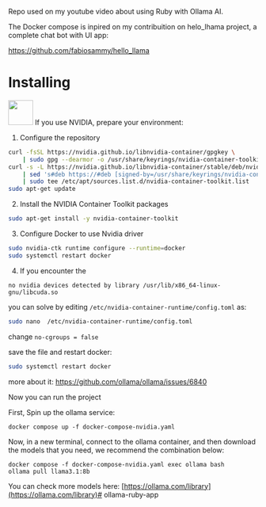 Repo used on my youtube video about using Ruby with Ollama AI.

The Docker compose is inpired on my contribuition on helo_lhama project, a complete chat bot with UI app:

https://github.com/fabiosammy/hello_llama


# Installing

<img src="https://upload.wikimedia.org/wikipedia/sco/thumb/2/21/Nvidia_logo.svg/351px-Nvidia_logo.svg.png?20150924223142" width="50" heigth="50"> If you use NVIDIA, prepare your environment:

1. Configure the repository

```bash
curl -fsSL https://nvidia.github.io/libnvidia-container/gpgkey \
    | sudo gpg --dearmor -o /usr/share/keyrings/nvidia-container-toolkit-keyring.gpg
curl -s -L https://nvidia.github.io/libnvidia-container/stable/deb/nvidia-container-toolkit.list \
    | sed 's#deb https://#deb [signed-by=/usr/share/keyrings/nvidia-container-toolkit-keyring.gpg] https://#g' \
    | sudo tee /etc/apt/sources.list.d/nvidia-container-toolkit.list
sudo apt-get update
```

2. Install the NVIDIA Container Toolkit packages

```bash
sudo apt-get install -y nvidia-container-toolkit
```

3. Configure Docker to use Nvidia driver

```bash
sudo nvidia-ctk runtime configure --runtime=docker
sudo systemctl restart docker
```
4. If you encounter the

`no nvidia devices detected by library /usr/lib/x86_64-linux-gnu/libcuda.so`

you can solve by editing `/etc/nvidia-container-runtime/config.toml` as:

```bash
sudo nano  /etc/nvidia-container-runtime/config.toml
```

change `no-cgroups = false`

save the file and restart docker:

```bash
sudo systemctl restart docker
```

more about it: https://github.com/ollama/ollama/issues/6840

Now you can run the project


First, Spin up the ollama service:

```
docker compose up -f docker-compose-nvidia.yaml
```

Now, in a new terminal, connect to the ollama container, and then download the models that you need, we recommend the combination below:

```
docker compose -f docker-compose-nvidia.yaml exec ollama bash
ollama pull llama3.1:8b
```

You can check more models here: [https://ollama.com/library](https://ollama.com/library)# ollama-ruby-app
